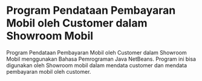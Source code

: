 # Program Pendataan Pembayaran Mobil oleh Customer dalam Showroom Mobil
Program Pendataan Pembayaran Mobil oleh Customer dalam Showroom Mobil menggunakan Bahasa Pemrograman Java NetBeans. Program ini bisa digunakan oleh Showroom mobil dalam mendata customer dan mendata pembayaran mobil oleh customer.
